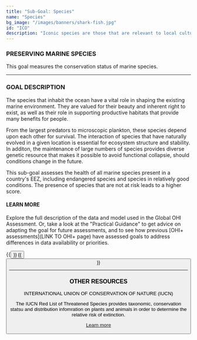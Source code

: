 ```yaml
---
title: "Sub-Goal: Species"
name: "Species"
bg_image: "/images/banners/shark-fish.jpg"
id: "ICO"
description: "Iconic species are those that are relevant to local cultural identity (e.g. through a species' relationship to traditional activities). This sub-goal assesses how well those species are conserved."
---
```


### PRESERVING MARINE SPECIES

This goal measures the conservation status of marine species. 

----

### GOAL DESCRIPTION

The species that inhabit the ocean have a vital role in shaping the existing marine environment.  They are valued for their beauty and inherent right to exist, as well as their role in supporting productive habitats that provide many benefits for people.

From the largest predators to microscopic plankton, these species depend upon each other for survival. The interaction of species that have naturally evolved in a given location is essential for ecosystem structure and stability.  In additon, the maintenance of large numbers of species provides diverse genetic resource that makes it possible to avoid functional collapsie, should conditions change in the future. 

This sub-goal assesses the health of all marine species present in a country's EEZ, including endangered species and species in relatively good conditions. The presence of species that are not at risk leads to a higher score.

#### LEARN MORE
Explore the full description of the data and model used in the Global OHI Assessment. Or, take a look at the "Practical Guidance" to get advice on adapting the goal for future assessments, and to see how previous [OHI+ assessments](LINK TO OHI+ page) have assessed goals to address differences in data availability or priorities.

{{<button text="OHI Model" link="https://ohi-science.org/ohiprep_v2020/globalprep/methods_doc/v2020/Supplement.html#622_species_condition_(subgoal_of_biodiversity)" icon="/images/misc/microscope-icon.svg" >}}
{{<button text="Practical Guidance" link="/guidance/species" icon="/images/misc/directions-icon.svg" >}}

----

### OTHER RESOURCES
INTERNATIONAL UNION OF CONSERVATION OF NATURE (IUCN)

The IUCN Red List of Threatened Species provides taxonomic, conservation statsu and distribution infomration on plants and animals in order to determine the relative risk of extinction. 

[Learn more](https://www.iucnredlist.org/)
